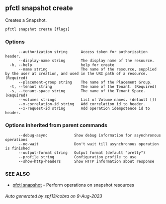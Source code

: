 ## pfctl snapshot create

Creates a Snapshot.

```
pfctl snapshot create [flags]
```

### Options

```
      --authorization string      Access token for authorization header.
      --display-name string       The display name of the resource.
  -h, --help                      help for create
      --name string               The name of the resource, supplied by the user at creation, and used in the URI path of a resource. (Required)
      --placement-group string    The name of the Placement Group.
  -t, --tenant string             The name of the Tenant. (Required)
  -s, --tenant-space string       The name of the Tenant Space. (Required)
      --volumes strings           List of Volume names. (default [])
      --x-correlation-id string   Add correlation id to header.
      --x-request-id string       Add operation idempotence id to header.
```

### Options inherited from parent commands

```
      --debug-async            Show debug information for asynchronous operations
      --no-wait                Don't wait till asynchronous operation is finished
      --output-format string   Output format (default "pretty")
      --profile string         Configuration profile to use
      --show-http-headers      Show HTTP information about response
```

### SEE ALSO

* [pfctl snapshot](pfctl_snapshot.md)	 - Perform operations on snapshot resources

###### Auto generated by spf13/cobra on 9-Aug-2023
